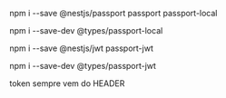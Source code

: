 npm i --save @nestjs/passport passport passport-local

npm i --save-dev @types/passport-local

npm i --save @nestjs/jwt passport-jwt

npm i --save-dev @types/passport-jwt

token sempre vem do HEADER

